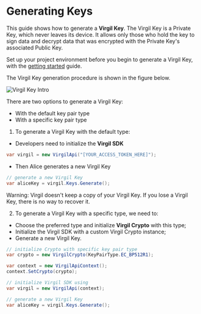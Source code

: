 # Generating Keys

This guide shows how to generate a **Virgil Key**.  The Virgil Key is a Private Key, which never leaves its device. It allows only those who hold the key to sign data and decrypt data that was encrypted with the Private Key's associated Public Key.

Set up your project environment before you begin to generate a Virgil Key, with the [getting started](https://github.com/VirgilSecurity/virgil-sdk-net/blob/v4/documentation/guides/configuration/client.md) guide.

The Virgil Key generation procedure is shown in the figure below.

![Virgil Key Intro](https://github.com/VirgilSecurity/virgil-sdk-net/blob/v4/documentation/img/Key_introduction.png "Keys generation")

There are two options to generate a Virgil Key:
- With the default key pair type
- With a specific key pair type


1. To generate a Virgil Key with the default type:


- Developers need to initialize the **Virgil SDK**

```cs
var virgil = new VirgilApi("[YOUR_ACCESS_TOKEN_HERE]");
```

- Then Alice generates a new Virgil Key

```cs
// generate a new Virgil Key
var aliceKey = virgil.Keys.Generate();
```

Warning: Virgil doesn't keep a copy of your Virgil Key. If you lose a Virgil Key, there is no way to recover it.

2. To generate a Virgil Key with a specific type, we need to:


- Choose the preferred type and initialize **Virgil Crypto** with this type;
- Initialize the Virgil SDK with a custom Virgil Crypto instance;
- Generate a new Virgil Key.

```cs
// initialize Crypto with specific key pair type
var crypto = new VirgilCrypto(KeyPairType.EC_BP512R1);

var context = new VirgilApiContext();
context.SetCrypto(crypto);

// initialize Virgil SDK using
var virgil = new VirgilApi(context);

// generate a new Virgil Key
var aliceKey = virgil.Keys.Generate();
```
